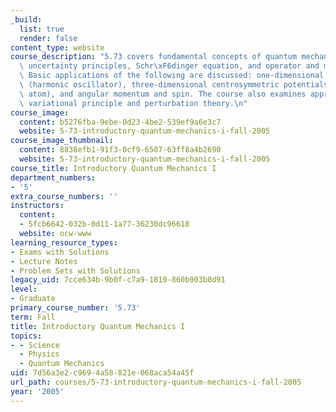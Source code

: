 ```yaml
---
_build:
  list: true
  render: false
content_type: website
course_description: "5.73 covers fundamental concepts of quantum mechanics: wave properties,\
  \ uncertainty principles, Schr\xF6dinger equation, and operator and matrix methods.\
  \ Basic applications of the following are discussed: one-dimensional potentials\
  \ (harmonic oscillator), three-dimensional centrosymmetric potentials (hydrogen\
  \ atom), and angular momentum and spin. The course also examines approximation methods:\
  \ variational principle and perturbation theory.\n"
course_image:
  content: b5276fba-9ebe-0d23-4be2-539ef9a6e3c7
  website: 5-73-introductory-quantum-mechanics-i-fall-2005
course_image_thumbnail:
  content: 8838efb1-91f3-0cf9-6507-63ff8a4b2690
  website: 5-73-introductory-quantum-mechanics-i-fall-2005
course_title: Introductory Quantum Mechanics I
department_numbers:
- '5'
extra_course_numbers: ''
instructors:
  content:
  - 5fcb6642-032b-0d11-1a77-36230dc96618
  website: ocw-www
learning_resource_types:
- Exams with Solutions
- Lecture Notes
- Problem Sets with Solutions
legacy_uid: 7cce634b-9b0f-c7a9-1810-860b903b0d91
level:
- Graduate
primary_course_number: '5.73'
term: Fall
title: Introductory Quantum Mechanics I
topics:
- - Science
  - Physics
  - Quantum Mechanics
uid: 7d56a3e2-c969-4a58-821e-068aca54a45f
url_path: courses/5-73-introductory-quantum-mechanics-i-fall-2005
year: '2005'
---
```

